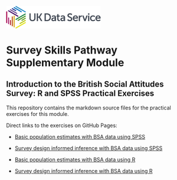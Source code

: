 <img src="pics/UKDS_Logos_Col_Grey_300dpi.png" alt="UK Data Service Logo" style="width:256px;">

# Survey  Skills Pathway Supplementary Module 
## Introduction to the British Social Attitudes Survey:  R and SPSS Practical Exercises
This repository  contains the markdown source files for the practical exercises for this module.

Direct links to the exercises on GitHub Pages:
- <a href="https://ukdataserviceopen.github.io/DSP_extra_BSA/Pop_estimates_using_the_BSAS_and_SPSS.html">Basic population estimates with BSA data using SPSS</a>
- <a href="https://ukdataserviceopen.github.io/DSP_extra_BSA/infer_w_survey_design_usingSPSS.html"> Survey design informed inference with BSA data using SPSS</a> 


- <a href="https://ukdataserviceopen.github.io/DSP_extra_BSA/Population-estimates-using-the-BSAS-with-R.html">Basic population estimates with BSA data using R</a>
- <a href="https://ukdataserviceopen.github.io/DSP_extra_BSA/infer_w_survey_design_usingR.html">Survey design informed inference with BSA data using R</a>

